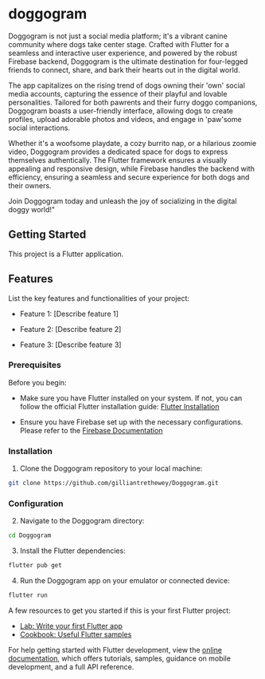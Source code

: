 # doggogram

Doggogram is not just a social media platform; it's a vibrant canine community where dogs take center stage. Crafted with Flutter for a seamless and interactive user experience, and powered by the robust Firebase backend, Doggogram is the ultimate destination for four-legged friends to connect, share, and bark their hearts out in the digital world.

The app capitalizes on the rising trend of dogs owning their 'own' social media accounts, capturing the essence of their playful and lovable personalities. Tailored for both pawrents and their furry doggo companions, Doggogram boasts a user-friendly interface, allowing dogs to create profiles, upload adorable photos and videos, and engage in 'paw'some social interactions.

Whether it's a woofsome playdate, a cozy burrito nap, or a hilarious zoomie video, Doggogram provides a dedicated space for dogs to express themselves authentically. The Flutter framework ensures a visually appealing and responsive design, while Firebase handles the backend with efficiency, ensuring a seamless and secure experience for both dogs and their owners.

Join Doggogram today and unleash the joy of socializing in the digital doggy world!"

## Getting Started

This project is a Flutter application.

## Features

List the key features and functionalities of your project:

- Feature 1: [Describe feature 1]

- Feature 2: [Describe feature 2]

- Feature 3: [Describe feature 3]


### Prerequisites

Before you begin:

- Make sure you have Flutter installed on your system. If not, you can follow the official Flutter installation guide: [Flutter Installation](https://docs.flutter.dev/get-started/install)

- Ensure you have Firebase set up with the necessary configurations. Please refer to the [Firebase Documentation](https://firebase.google.com/docs)


### Installation

1. Clone the Doggogram repository to your local machine:

```bash
git clone https://github.com/gilliantrethewey/Doggogram.git
```

### Configuration

2. Navigate to the Doggogram directory:

```bash
cd Doggogram
```

3. Install the Flutter dependencies:

```bash
flutter pub get
```

4. Run the Doggogram app on your emulator or connected device:

```bash
flutter run
```


A few resources to get you started if this is your first Flutter project:

- [Lab: Write your first Flutter app](https://docs.flutter.dev/get-started/codelab)
- [Cookbook: Useful Flutter samples](https://docs.flutter.dev/cookbook)

For help getting started with Flutter development, view the
[online documentation](https://docs.flutter.dev/), which offers tutorials,
samples, guidance on mobile development, and a full API reference.
